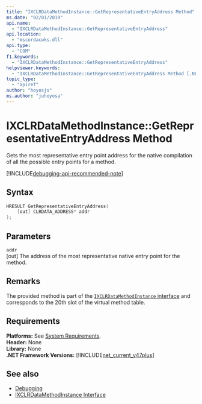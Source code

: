```yaml
---
title: "IXCLRDataMethodInstance::GetRepresentativeEntryAddress Method"
ms.date: "02/01/2019"
api.name:
  - "IXCLRDataMethodInstance::GetRepresentativeEntryAddress"
api.location:
  - "mscordacwks.dll"
api.type:
  - "COM"
f1.keywords:
  - "IXCLRDataMethodInstance::GetRepresentativeEntryAddress"
helpviewer.keywords:
  - "IXCLRDataMethodInstance::GetRepresentativeEntryAddress Method [.NET Framework debugging]"
topic_type:
  - "apiref"
author: "hoyosjs"
ms.author: "juhoyosa"
---
```

# IXCLRDataMethodInstance::GetRepresentativeEntryAddress Method

Gets the most representative entry point address for the native compilation of all the possible entry points for a method.

[!INCLUDE[debugging-api-recommended-note](../../../../includes/debugging-api-recommended-note.md)]

## Syntax

```cpp
HRESULT GetRepresentativeEntryAddress(
    [out] CLRDATA_ADDRESS* addr
);
```

## Parameters

`addr`\
[out] The address of the most representative native entry point for the method.

## Remarks

The provided method is part of the [`IXCLRDataMethodInstance` interface](ixclrdatamethodinstance-interface.md) and corresponds to the 20th slot of the virtual method table.

## Requirements

**Platforms:** See [System Requirements](../../get-started/system-requirements.md).  
**Header:** None  
**Library:** None  
**.NET Framework Versions:** [!INCLUDE[net_current_v47plus](../../../../includes/net-current-v47plus.md)]  

## See also

- [Debugging](index.md)
- [IXCLRDataMethodInstance Interface](ixclrdatamethodinstance-interface.md)
